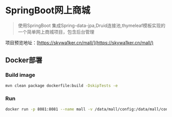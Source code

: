 # SpringBoot网上商城
> 使用SpringBoot 集成Spring-data-jpa,Druid连接池,thymeleaf模板实现的一个简单网上商城项目，包含后台管理

项目预览地址：[https://skywa1ker.cn/mall/](https://skywa1ker.cn/mall/)

## Docker部署
### Build image
```bash
mvn clean package dockerfile:build -DskipTests -e
```
### Run
```bash
docker run -p 8081:8081 --name mall -v /data/mall/config:/data/mall/config -v /data/mall/log:/data/mall/log -v /data/mall/file:/data/mall/file -v /data/mall/h2db:/data/mall/h2db --restart=always -d skywa1ker/mall:1.0
```